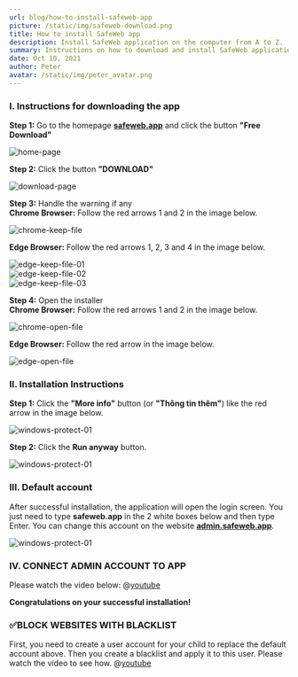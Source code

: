 ```yaml
---
url: blog/how-to-install-safeweb-app
picture: /static/img/safeweb-download.png
title: How to install SafeWeb app
description: Install SafeWeb application on the computer from A to Z.
summary: Instructions on how to download and install SafeWeb application on Windows from Chrome and Edge browsers. You follow these steps.
date: Oct 10, 2021
author: Peter
avatar: /static/img/peter_avatar.png
---
```

### I. Instructions for downloading the app
**Step 1:** Go to the homepage **[safeweb.app](https://safeweb.app/en/)** and click the button **"Free Download"**

![home-page](/static/img/safeweb-how-to-install-01-en.png)

**Step 2:** Click the button **"DOWNLOAD"**

![download-page](/static/img/safeweb-how-to-install-02-en.png)

**Step 3:** Handle the warning if any\
**Chrome Browser:** Follow the red arrows 1 and 2 in the image below.

![chrome-keep-file](/static/img/safeweb-how-to-install-chrome-01.png)

**Edge Browser:** Follow the red arrows 1, 2, 3 and 4 in the image below.

![edge-keep-file-01](/static/img/safeweb-how-to-install-edge-01.png)\
![edge-keep-file-02](/static/img/safeweb-how-to-install-edge-02.png)\
![edge-keep-file-03](/static/img/safeweb-how-to-install-edge-03.png)

**Step 4:** Open the installer\
**Chrome Browser:** Follow the red arrows 1 and 2 in the image below.

![chrome-open-file](/static/img/safeweb-how-to-install-chrome-02.png)

**Edge Browser:** Follow the red arrow in the image below.

![edge-open-file](/static/img/safeweb-how-to-install-edge-04.png)

### II. Installation Instructions
**Step 1:** Click the **"More info"** button (or **"Thông tin thêm"**) like the red arrow in the image below.

![windows-protect-01](/static/img/safeweb-how-to-install-05.png)

**Step 2:** Click the **Run anyway** button.

![windows-protect-01](/static/img/safeweb-how-to-install-06.png)

### III. Default account
After successful installation, the application will open the login screen. You just need to type **safeweb.app** in the 2 white boxes below and then type Enter. You can change this account on the website **[admin.safeweb.app](https://admin.safeweb.app)**.

![windows-protect-01](/static/img/safeweb-how-to-install-07-login-default.png)

### IV. CONNECT ADMIN ACCOUNT TO APP
Please watch the video below:
@[youtube](https://www.youtube.com/watch?v=xb_pDXU7tvo)

**Congratulations on your successful installation!**

### ✅BLOCK WEBSITES WITH BLACKLIST
First, you need to create a user account for your child to replace the default account above. Then you create a blacklist and apply it to this user. Please watch the video to see how.
@[youtube](https://www.youtube.com/watch?v=8g7pninXmG0)
